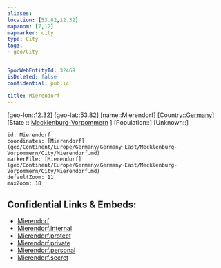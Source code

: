 ```yaml
---
aliases: 
location: [53.82,12.32]
mapzoom: [7,12] 
mapmarker: city 
type: City
tags:
- geo/City


SpocWebEntityId: 32469
isDeleted: false
confidential: public

title: Mierendorf
---
```

[geo-lon::12.32]
[geo-lat::53.82]
[name::Mierendorf]
[Country::[Germany](geo/Continent/Europe/Germany.md)]
[State :: [Mecklenburg-Vorpommern](geo/Continent/Europe/Germany/Germany~East/Mecklenburg-Vorpommern.md) ]
[Population::]
[Unknown::]


```leaflet
id: Mierendorf
coordinates: [Mierendorf](geo/Continent/Europe/Germany/Germany~East/Mecklenburg-Vorpommern/City/Mierendorf.md)
markerFile: [Mierendorf](geo/Continent/Europe/Germany/Germany~East/Mecklenburg-Vorpommern/City/Mierendorf.md)
defaultZoom: 11 
maxZoom: 18
```


## Confidential Links & Embeds: 
- [Mierendorf](../../../../../../../../_public/geo/Continent/Europe/Germany/Germany~East/Mecklenburg-Vorpommern/City/Mierendorf.md) 
- [Mierendorf.internal](../../../../../../../../_internal/geo/Continent/Europe/Germany/Germany~East/Mecklenburg-Vorpommern/City/Mierendorf.internal.md) 
- [Mierendorf.protect](../../../../../../../../_protect/geo/Continent/Europe/Germany/Germany~East/Mecklenburg-Vorpommern/City/Mierendorf.protect.md) 
- [Mierendorf.private](../../../../../../../../_private/geo/Continent/Europe/Germany/Germany~East/Mecklenburg-Vorpommern/City/Mierendorf.private.md) 
- [Mierendorf.personal](../../../../../../../../_personal/geo/Continent/Europe/Germany/Germany~East/Mecklenburg-Vorpommern/City/Mierendorf.personal.md) 
- [Mierendorf.secret](../../../../../../../../_secret/geo/Continent/Europe/Germany/Germany~East/Mecklenburg-Vorpommern/City/Mierendorf.secret.md) 
